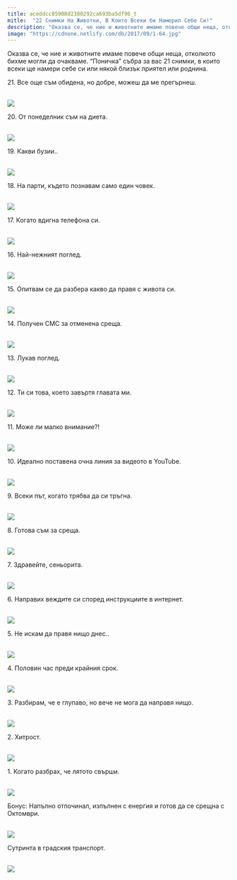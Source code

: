 ```yaml
---
title: aceddcc05908d2380292ca693ba5df96_t
mitle:  "22 Снимки На Животни, В Които Всеки би Намерил Себе Си!"
description: "Оказва се, че ние и животните имаме повече общи неща, отколкото бихме могли да очакваме. &qout;Поничка&qout; събра за вас 21 снимки, в които всеки ще намери себе си или някой близ"
image: "https://cdnone.netlify.com/db/2017/09/1-64.jpg"
---
```


 <p>Оказва се, че ние и животните имаме повече общи неща, отколкото бихме могли да очакваме. “Поничка” събра за вас 21 снимки, в които всеки ще намери себе си или някой близък приятел или роднина.</p>      <p>21. Все още съм обидена, но добре, можеш да ме прегърнеш.</p> <p> <br/><img src="https://cdnone.netlify.com/db/2017/09/1-64.jpg"/><br/></p> <p>20. От понеделник съм на диета.</p>      <p> <br/><img src="https://cdnone.netlify.com/db/2017/09/2-63.jpg"/><br/></p> <p>19. Какви бузии..</p> <p> <br/><img src="https://cdnone.netlify.com/db/2017/09/3-61.jpg"/><br/></p> <p>18. На парти, където познавам само един човек.</p>      <p> <br/><img src="https://cdnone.netlify.com/db/2017/09/4-63.jpg"/><br/></p> <p>17. Когато вдигна телефона си.</p> <p> <br/><img src="https://cdnone.netlify.com/db/2017/09/5-59.jpg"/><br/></p> <p>16. Най-нежният поглед.</p> <p> <br/><img src="https://cdnone.netlify.com/db/2017/09/6-60.jpg"/><br/></p> <p>15. Опитвам се да разбера какво да правя с живота си.</p>      <p> <br/><img src="https://cdnone.netlify.com/db/2017/09/7-56.jpg"/><br/></p> <p>14. Получен СМС за отменена среща.</p> <p> <br/><img src="https://cdnone.netlify.com/db/2017/09/8-60.jpg"/><br/></p> <p>13. Лукав поглед.</p>      <p> <br/><img src="https://cdnone.netlify.com/db/2017/09/9-62.jpg"/><br/></p> <p>12. Ти си това, което завъртя главата ми.</p> <p> <br/><img src="https://cdnone.netlify.com/db/2017/09/10-60.jpg"/><br/></p> <p>11. Може ли малко внимание?!</p> <p> <br/><img src="https://cdnone.netlify.com/db/2017/09/11-51.jpg"/><br/></p> <p>10. Идеално поставена очна линия за видеото в YouTube.</p> <p> <br/><img src="https://cdnone.netlify.com/db/2017/09/12-52.jpg"/><br/></p> <p>9. Всеки път, когато трябва да си тръгна.</p> <p> <br/><img src="https://cdnone.netlify.com/db/2017/09/13-55.jpg"/><br/></p> <p>8. Готова съм за среща.</p> <p> <br/><img src="https://cdnone.netlify.com/db/2017/09/14-53.jpg"/><br/></p> <p>7. Здравейте, сеньорита.</p> <p> <br/><img src="https://cdnone.netlify.com/db/2017/09/15-51.jpg"/><br/></p> <p>6. Направих веждите си според инструкциите в интернет.</p> <p> <br/><img src="https://cdnone.netlify.com/db/2017/09/16-46.jpg"/><br/></p> <p>5. Не искам да правя нищо днес..</p> <p> <br/><img src="https://cdnone.netlify.com/db/2017/09/17-45.jpg"/><br/></p> <p>4. Половин час преди крайния срок.</p> <p> <br/><img src="https://cdnone.netlify.com/db/2017/09/18-37.jpg"/><br/></p> <p>3. Разбирам, че е глупаво, но вече не мога да направя нищо.</p> <p> <br/><img src="https://cdnone.netlify.com/db/2017/09/19-32.jpg"/><br/></p> <p>2. Хитрост.</p> <p> <br/><img src="https://cdnone.netlify.com/db/2017/09/20-32.jpg"/><br/></p> <p>1. Когато разбрах, че лятото свърши.</p> <p> <br/><img src="https://cdnone.netlify.com/db/2017/09/21-31.jpg"/><br/></p> <p>Бонус: Напълно отпочинал, изпълнен с енергия и готов да се срещна с Октомври.</p> <p> <br/><img src="https://cdnone.netlify.com/db/2017/09/22-23.jpg"/><br/></p> <p>Сутринта в градския транспорт.</p> <p> <br/><img src="https://cdnone.netlify.com/db/2017/09/23-18.jpg"/><br/></p>       
